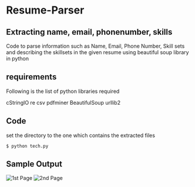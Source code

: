 # Resume-Parser

## Extracting name, email, phonenumber, skills

Code to parse information such as Name, Email, Phone Number, Skill sets and describing the skillsets in the given resume using beautiful soup library in python

## requirements
Following is the list of python libraries required

cStringIO
re
csv
pdfminer
BeautifulSoup
urllib2

## Code

set the directory to the one which contains the extracted files

    $ python tech.py

## Sample Output

![1st Page](https://ibb.co/fHSf8R)
![2nd Page](https://ibb.co/cCQp2m)

